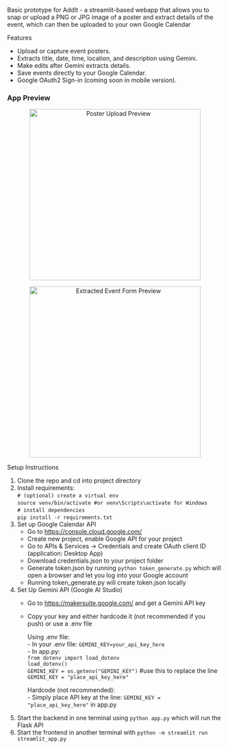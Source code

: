 Basic prototype for AddIt - a streamlit-based webapp that allows you to snap or upload a PNG or JPG image of a poster and extract details of the event, which can then be uploaded to your own Google Calendar  

Features
- Upload or capture event posters.
- Extracts title, date, time, location, and description using Gemini.
- Make edits after Gemini extracts details.
- Save events directly to your Google Calendar.
- Google OAuth2 Sign-in (coming soon in mobile version).


<h3>App Preview</h3>

<p align="center">
  <img src="https://github.com/user-attachments/assets/9bbc0ea4-5b7f-4844-87f3-e0b5008f8153" alt="Poster Upload Preview" width="400"/>
</p>

<p align="center">
  <img src="https://github.com/user-attachments/assets/b169a55c-c997-456c-9556-419f2e7ba7ce" alt="Extracted Event Form Preview" width="400"/>
</p>



Setup Instructions  
1. Clone the repo and cd into project directory
2. Install requirements:     
   `# (optional) create a virtual env`  
   `source venv/bin/activate #or venv\Scripts\activate for Windows`  
   `# install dependencies`  
   `pip install -r requirements.txt`  
3. Set up Google Calendar API
    - Go to https://console.cloud.google.com/
    - Create new project, enable Google API for your project
    - Go to APIs & Services -> Credentials and create OAuth client ID (application: Desktop App)
    - Download credentials.json to your project folder
    - Generate token.json by running `python token_generate.py` which will open a browser and let you log into your Google account
    - Running token_generate.py will create token.json locally
5. Set Up Gemini API (Google AI Studio)
   - Go to https://makersuite.google.com/ and get a Gemini API key
   - Copy your key and either hardcode it (not recommended if you push) or use a .env file

      Using .env file:   
         - In your .env file: `GEMINI_KEY=your_api_key_here`  
         - In app.py:  
         `from dotenv import load_dotenv`  
      `load_dotenv()`  
             `GEMINI_KEY = os.getenv("GEMINI_KEY")` #use this to replace the line `GEMINI_KEY = "place_api_key_here"`  
  
       Hardcode (not recommended):  
         - Simply place API key at the line: `GEMINI_KEY = "place_api_key_here"` in app.py  
6. Start the backend in one terminal using `python app.py` which will run the Flask API  
7. Start the frontend in another terminal with `python -m streamlit run streamlit_app.py`  

     
   
